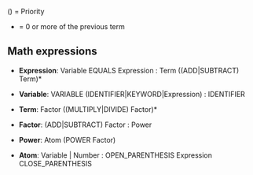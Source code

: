 () = Priority
* = 0 or more of the previous term

## Math expressions

-   **Expression**: Variable EQUALS Expression
                  : Term ((ADD|SUBTRACT) Term)*

-   **Variable**: VARIABLE (IDENTIFIER|KEYWORD|Expression)
                : IDENTIFIER

-   **Term**: Factor ((MULTIPLY|DIVIDE) Factor)*

-   **Factor**: (ADD|SUBTRACT) Factor
              : Power

-   **Power**: Atom (POWER Factor)

-   **Atom**: Variable | Number
            : OPEN_PARENTHESIS Expression CLOSE_PARENTHESIS